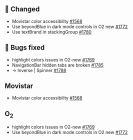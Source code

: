 ## 🔄 Changed

- Movistar color accessibility [#1568](https://github.com/Telefonica/mistica-design/issues/1568)
- Use beyondBlue in dark mode controls in O2 new [#1772](https://github.com/Telefonica/mistica-design/issues/1772)
- Use textBrand in stackingGroup [#1780](https://github.com/Telefonica/mistica-design/issues/1780)

## 🐞 Bugs fixed

- highlight colors issues in O2-new [#1769](https://github.com/Telefonica/mistica-design/issues/1769)
- NavigationBar hidden tabs are broken [#1785](https://github.com/Telefonica/mistica-design/issues/1785)
- → Inverse | Spinner [#1788](https://github.com/Telefonica/mistica-design/issues/1788)

## Movistar

- Movistar color accessibility [#1568](https://github.com/Telefonica/mistica-design/issues/1568)

## O<sub>2<sub>

- highlight colors issues in O2-new [#1769](https://github.com/Telefonica/mistica-design/issues/1769)
- Use beyondBlue in dark mode controls in O2 new [#1772](https://github.com/Telefonica/mistica-design/issues/1772)
